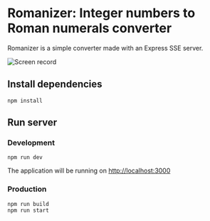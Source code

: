 # Romanizer: Integer numbers to Roman numerals converter

Romanizer is a simple converter made with an Express SSE server.

![Screen record](./assets/record.gif)

## Install dependencies

```
npm install
```

## Run server

### Development

```
npm run dev
```

The application will be running on [http://localhost:3000](http://localhost:3000)

### Production

```
npm run build
npm run start
```
